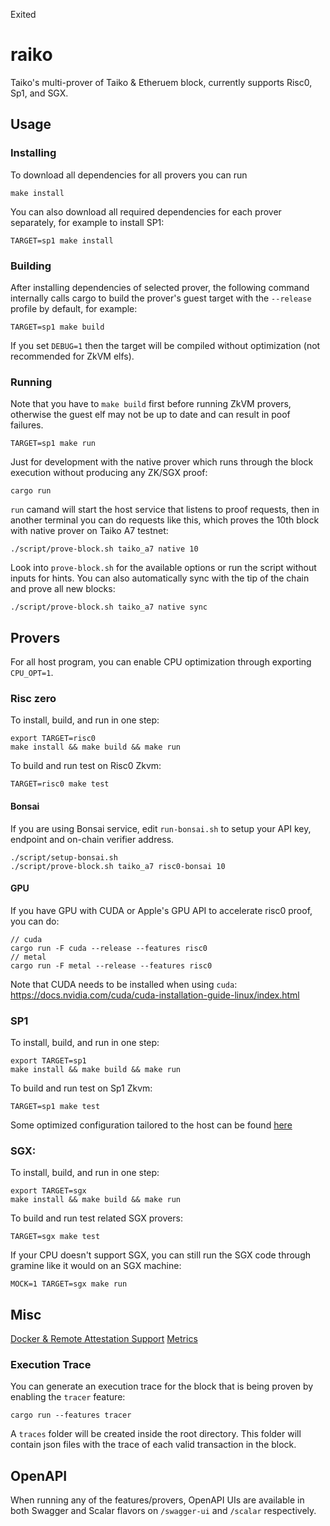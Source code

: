 Exited
# raiko

Taiko's multi-prover of Taiko & Etheruem block, currently supports Risc0, Sp1, and SGX.

## Usage

### Installing

To download all dependencies for all provers you can run

```shell
make install
```

You can also download all required dependencies for each prover separately, for example to install SP1:

```shell
TARGET=sp1 make install
```

### Building

After installing dependencies of selected prover, the following command internally calls cargo to build the prover's guest target with the `--release` profile by default, for example:

```shell
TARGET=sp1 make build
```

If you set `DEBUG=1` then the target will be compiled without optimization (not recommended for ZkVM elfs).

### Running

Note that you have to `make build` first before running ZkVM provers, otherwise the guest elf may not be up to date and can result in poof failures.

```shell
TARGET=sp1 make run
```

Just for development with the native prover which runs through the block execution without producing any ZK/SGX proof:

```shell
cargo run
```

`run` camand will start the host service that listens to proof requests, then in another terminal you can do requests like this, which proves the 10th block with native prover on Taiko A7 testnet:

```shell
./script/prove-block.sh taiko_a7 native 10
```

Look into `prove-block.sh` for the available options or run the script without inputs for hints. You can also automatically sync with the tip of the chain and prove all new blocks:

```
./script/prove-block.sh taiko_a7 native sync
```

## Provers

For all host program, you can enable CPU optimization through exporting `CPU_OPT=1`.

### Risc zero

To install, build, and run in one step:

```shell
export TARGET=risc0
make install && make build && make run
```

To build and run test on Risc0 Zkvm:

```shell
TARGET=risc0 make test
```

#### Bonsai

If you are using Bonsai service, edit `run-bonsai.sh` to setup your API key, endpoint and on-chain verifier address.

```shell
./script/setup-bonsai.sh
./script/prove-block.sh taiko_a7 risc0-bonsai 10
```

#### GPU

If you have GPU with CUDA or Apple's GPU API to accelerate risc0 proof, you can do:

```shell
// cuda
cargo run -F cuda --release --features risc0
// metal
cargo run -F metal --release --features risc0
```

Note that CUDA needs to be installed when using `cuda`: https://docs.nvidia.com/cuda/cuda-installation-guide-linux/index.html

### SP1

To install, build, and run in one step:

```shell
export TARGET=sp1
make install && make build && make run
```

To build and run test on Sp1 Zkvm:

```shell
TARGET=sp1 make test
```

Some optimized configuration tailored to the host can be found [here](docs/README_Sp1.md)

### SGX:

To install, build, and run in one step:

```shell
export TARGET=sgx
make install && make build && make run
```

To build and run test related SGX provers:

```shell
TARGET=sgx make test
```

If your CPU doesn't support SGX, you can still run the SGX code through gramine like it would on an SGX machine:

```shell
MOCK=1 TARGET=sgx make run
```

## Misc

[Docker & Remote Attestation Support](docs/README_Docker_and_RA.md)
[Metrics](docs/README_Metrics.md)

### Execution Trace

You can generate an execution trace for the block that is being proven by enabling the `tracer` feature:

```shell
cargo run --features tracer
```

A `traces` folder will be created inside the root directory. This folder will contain json files with the trace of each valid transaction in the block.

## OpenAPI

When running any of the features/provers, OpenAPI UIs are available in both Swagger and Scalar flavors on `/swagger-ui` and `/scalar` respectively.
